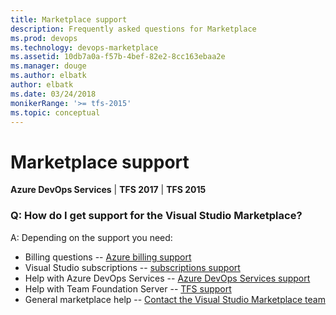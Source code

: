 ```yaml
---
title: Marketplace support 
description: Frequently asked questions for Marketplace 
ms.prod: devops
ms.technology: devops-marketplace
ms.assetid: 10db7a0a-f57b-4bef-82e2-8cc163ebaa2e
ms.manager: douge
ms.author: elbatk
author: elbatk
ms.date: 03/24/2018
monikerRange: '>= tfs-2015'
ms.topic: conceptual
---
```


#	Marketplace support

**Azure DevOps Services** | **TFS 2017** | **TFS 2015**


### Q: How do I get support for the Visual Studio Marketplace?

A: Depending on the support you need:

* Billing questions -- [Azure billing support](https://portal.azure.com/#blade/Microsoft_Azure_Support/HelpAndSupportBlade)
* Visual Studio subscriptions -- [subscriptions support](https://visualstudio.microsoft.com/subscriptions/support)
* Help with Azure DevOps Services -- [Azure DevOps Services support](https://visualstudio.microsoft.com/team-services/support-visual-studio-team-services)
* Help with Team Foundation Server -- [TFS support](https://visualstudio.microsoft.com/team-services/tfs_support)
* General marketplace help -- [Contact the Visual Studio Marketplace team](mailto:vsmarketplace@microsoft.com)
